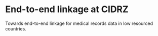 # End-to-end linkage at CIDRZ

Towards end-to-end linkage for medical records data in low resourced countries.
